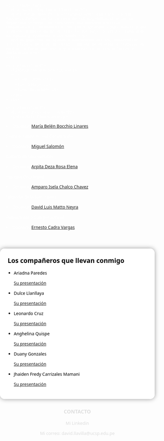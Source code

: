 <!DOCTYPE html>
<html lang="es">
<head>
  <meta charset="utf-8" />
  <meta name="viewport" content="width=device-width, initial-scale=1.0" />
  <title>David Cristian Llavilla Ccari</title>
  <style>
    body {
      margin: 0;
      padding: 0;
      font-family: 'Segoe UI', Tahoma, Geneva, Verdana, sans-serif;
      background: url('https://www.blogdelfotografo.com/wp-content/uploads/2016/07/Unsplash-2.jpg') no-repeat center center fixed;
      background-size: cover;
      color: #fff;
      position: relative;
    }

    body::before {
      content: "";
      position: fixed;
      top: 0;
      left: 0;
      width: 100%;
      height: 100%;
      background: rgba(0, 0, 0, 0.6);
      z-index: 0;
    }

    .profile {
      position: relative;
      z-index: 1;
      max-width: 800px;
      margin: 40px auto;
      padding: 20px;
    }

    .card {
      background-color: rgba(255, 255, 255, 0.9);
      color: #000;
      padding: 25px;
      margin: 20px 0;
      border-radius: 15px;
      box-shadow: 0 0 15px rgba(0, 0, 0, 0.4);
    }

    .card h1,
    .card h2 {
      color: #000;
      font-weight: bold;
      margin-top: 0;
      text-decoration: none;
    }

    ul {
      padding-left: 20px;
    }

    footer {
      text-align: center;
      color: #ddd;
      margin-top: 30px;
    }

    footer a {
      color: #ddd;
      text-decoration: none;
    }

    footer a:hover {
      color: #fff;
    }

    @media screen and (max-width: 600px) {
      .card {
        padding: 15px;
      }
    }
  </style>
</head>
<body>
  <div class="profile">

    <div class="card">
      <h1>¡Hola!, Soy David Llavilla</h1>
      <p>Un estudiante de la <strong>Universidad Católica San Pablo</strong>, de la carrera de <strong>Administración de Negocios</strong>, me considero una persona positiva, responsable y perseverante. Me gusta aprender cosas nuevas y dar siempre lo mejor de mí en todo lo que hago. Disfruto trabajando en equipo y ayudando a los demás.</p>
      <p>Los deportes me ayudan a mantenerme activo, desarrollar disciplina y mejorar mi salud. También me enseñan a trabajar en equipo, a tener paciencia y a superar retos con esfuerzo y dedicación.</p>
    </div>

    <div class="card">
      <h2>Deportes que practico</h2>
      <ul>
        <li>⚽ Fútbol</li>
        <li>🏐 Vóley</li>
        <li>🏊 Natación</li>
      </ul>
    </div>

    <div class="card">
      <h2>Los cursos que llevo</h2>
      <p>Analisis Financiero</p>
 <li>Docente: <a href="https://pe.linkedin.com/in/mar%C3%ADa-bel%C3%A9n-bocchio-linares-96846035" target="_blank">María Belén Bocchio Linares</a></li>
      <p>Comportamiento del Consumidor</p>
      <li>Docente: <a href="https://pe.linkedin.com/in/fabiola-postigo-99996b3b" target="_blank">Miguel Salomón</a></li>
      <p>Calculo en una Variable</p>
      <li>Docente: <a href="https://dina.concytec.gob.pe/appDirectorioCTI/VerDatosInvestigador.do;jsessionid=351770571c155d27537e1a415bed?id_investigador=140259" target="_blank">Arpita Deza Rosa Elena</a></li>
      <p>Historia Occidental</p>
      <li>Docente: <a href="https://pe.linkedin.com/in/mario-rommel-arce-espinoza-94585b19a" target="_blank">Amparo Isela Chalco Chavez</a></li>
      <p>Filosofia de la Naturaleza</p>
      <li>Docente: <a href="https://www.facebook.com/davidluis.mattoneyra/" target="_blank">David Luis Matto Neyra</a></li>
      <p>Pensamiento Computacional</p>
      <li>Docente: <a href="https://pe.linkedin.com/in/ecuadrosv" target="_blank">Ernesto Cadra Vargas</a></li>
    </div>

  <div class="card">
  <h2>Los compañeros que llevan conmigo</h2>
  <ul>
  <li>Ariadna Paredes</li>
<p><a href="https://ariadna136.github.io/Pagina-Web/">Su presentación</a></p>
        <li>Dulce Llanllaya</li>
<p><a href="https://xulcemaria.github.io/Dulce-Maria-Llanllaya-Garcia/">Su presentación</a></p>
        <li>Leonardo Cruz</li>
<p><a href="https://leonardocruz28.github.io/" target="_blank">Su presentación</a></p>
       <li>Anghelina Quispe </li>
<p><a href="https://anghelyquis.github.io/Anghely-Quis.github.io/" target="_blank">Su presentación</a></p>
         <li>Duany Gonzales </li>
<p><a href="https://dagh-dagh.github.io/duanygonzales.github.io/">Su presentación</a></p>
         <li>Jhaiden Fredy Carrizales Mamani </li>
<p><a href="[https://dagh-dagh.github.io/duanygonzales.github.io/](https://fred266-ca.github.io/Jhaiden-Fredy-Carrizales-Mamani/)">Su presentación</a></p>
      </ul>
    </div>

  <footer>
  <H3>  CONTACTO </h3>
   <p><a href="https://pe.linkedin.com/in/david-cristian-llavilla-ccari-56b552197" target="_blank">Mi Linkedin</a></p>
  <p>Mi correo: david.llavilla@ucsp.edu.pe</p>
    </footer>
  </div>
</body>
</html>

